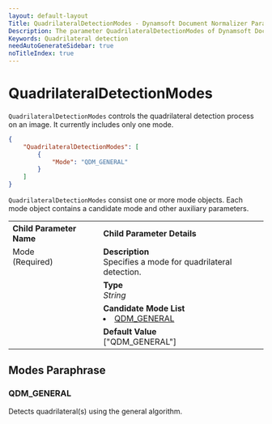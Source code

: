 ```yaml
---
layout: default-layout
Title: QuadrilateralDetectionModes - Dynamsoft Document Normalizer Parameters
Description: The parameter QuadrilateralDetectionModes of Dynamsoft Document Normalizer is XXX.
Keywords: Quadrilateral detection
needAutoGenerateSidebar: true
noTitleIndex: true
---
```


# QuadrilateralDetectionModes

`QuadrilateralDetectionModes` controls the quadrilateral detection process on an image. It currently includes only one mode.

```json
{
    "QuadrilateralDetectionModes": [
        {
            "Mode": "QDM_GENERAL"
        }
    ]
}
```

`QuadrilateralDetectionModes` consist one or more mode objects. Each mode object contains a candidate mode and other auxiliary parameters.

<table style = "text-align:left">
    <tr>
        <th>Child Parameter Name</th>
        <th>Child Parameter Details</th>
    </tr>
    <tr>
        <td rowspan = "4" style="vertical-align:text-top">Mode<br>(Required)</td>
        <td><b>Description</b><br>Specifies a mode for quadrilateral detection.
        </td>
    </tr>
    <tr>
        <td><b>Type</b><br><i>String</i>
        </td>
    </tr>
    <tr>
        <td><b>Candidate Mode List</b><br><li><a href = "#dmperspectivecorrection">QDM_GENERAL</a>
        </td>
    </tr>
    <tr>
        <td><b>Default Value</b><br>["QDM_GENERAL"]
        </td>
    </tr>
</table>

## Modes Paraphrase

### QDM_GENERAL

Detects quadrilateral(s) using the general algorithm.

